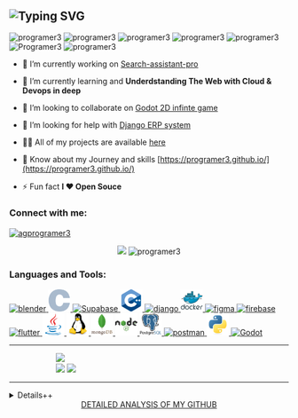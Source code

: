 ## <img src="https://readme-typing-svg.demolab.com?font=Fira+Code&weight=600&size=40&duration=3000&pause=1000&color=F7F7F7&vCenter=true&random=false&width=1060&lines=Hi%2C+I'm+Aman+Gupta+%F0%9F%98%83%2C+Welcome+to+my+Github" align = "middle" alt="Typing SVG" />

<p>
<img src="https://forthebadge.com/images/badges/not-a-bug-a-feature.svg" alt="programer3" width="160" height="30" />
<img src="https://badges.frapsoft.com/os/v3/open-source.svg?v=103" alt="programer3" width="150" height="25" />
<img src="https://img.shields.io/badge/freecodecamp-27273D?style=for-the-badge&logo=freecodecamp&logoColor=white" alt="programer3" width="150" height="25" />
<img src="https://img.shields.io/badge/Markdown-000000?style=for-the-badge&logo=markdown&logoColor=white" alt="programer3" />
<img src="https://img.shields.io/badge/NeoVim-%2357A143.svg?&style=for-the-badge&logo=neovim&logoColor=white" alt="programer3" />
<img src="https://img.shields.io/badge/fascinated by-CLOUD-blue?style=flat-square&logoSize=auto" alt="Programer3" />
<img src="https://forthebadge.com/images/featured/featured-built-with-love.svg" alt="programer3" width="150" height="30" />
</p>

- 🔭 I’m currently working on [Search-assistant-pro](https://github.com/Programer3/search-assistant-pro)

- 🌱 I’m currently learning and **Underdstanding The Web with Cloud & Devops in deep**

- 👯 I’m looking to collaborate on [Godot 2D infinte game](https://github.com/Programer3/Mountain_bike_HD)

- 🤝 I’m looking for help with [Django ERP system](https://github.com/Programer3/ERP_django)

- 👨‍💻 All of my projects are available [here](https://github.com/Programer3?tab=repositories&type=source)

- 📄 Know about my Journey and skills [https://programer3.github.io/](https://programer3.github.io/)

- ⚡ Fun fact **I ❤️ Open Souce**

<h3 align="left">Connect with me:</h3>
<p align="left">
<a href="https://linkedin.com/in/agprogramer3" target="blank"><img align="center" src="https://raw.githubusercontent.com/rahuldkjain/github-profile-readme-generator/master/src/images/icons/Social/linked-in-alt.svg" alt="agprogramer3" height="30" width="40" /></a>
<!-- <a href="https://kaggle.com/ammugg" target="blank"><img align="center" src="https://raw.githubusercontent.com/rahuldkjain/github-profile-readme-generator/master/src/images/icons/Social/kaggle.svg" alt="ammugg" height="30" width="40" /></a> -->
</p>

<p align="center">
<img src="https://visitor-badge.laobi.icu/badge?page_id=Programer3" id="counter">
<img src="https://komarev.com/ghpvc/?username=programer3&label=Profile%20views&color=0e75b6&style=flat" alt="programer3" /> </p>

<h3 align="left">Languages and Tools:</h3>
<p align="left"> <a href="https://www.blender.org/" target="_blank" rel="noreferrer"> <img src="https://download.blender.org/branding/community/blender_community_badge_white.svg" alt="blender" width="40" height="40"/> </a> <a href="https://www.cprogramming.com/" target="_blank" rel="noreferrer"> <img src="https://raw.githubusercontent.com/devicons/devicon/master/icons/c/c-original.svg" alt="c" width="40" height="40"/> </a> <a href="https://supabase.com/" target="_blank" rel="noreferrer"> <img src="https://www.vectorlogo.zone/logos/supabase/supabase-ar21.svg" alt="Supabase" width="60" height="60"/> </a> <a href="https://www.w3schools.com/cpp/" target="_blank" rel="noreferrer"> <img src="https://raw.githubusercontent.com/devicons/devicon/master/icons/cplusplus/cplusplus-original.svg" alt="cplusplus" width="40" height="40"/> </a> <a href="https://www.djangoproject.com/" target="_blank" rel="noreferrer"> <img src="https://cdn.worldvectorlogo.com/logos/django.svg" alt="django" width="40" height="40"/> </a> <a href="https://www.docker.com/" target="_blank" rel="noreferrer"> <img src="https://raw.githubusercontent.com/devicons/devicon/master/icons/docker/docker-original-wordmark.svg" alt="docker" width="40" height="40"/> </a> <a href="https://www.figma.com/" target="_blank" rel="noreferrer"> <img src="https://www.vectorlogo.zone/logos/figma/figma-icon.svg" alt="figma" width="40" height="40"/> </a> <a href="https://firebase.google.com/" target="_blank" rel="noreferrer"> <img src="https://www.vectorlogo.zone/logos/firebase/firebase-icon.svg" alt="firebase" width="40" height="40"/> </a> <a href="https://flutter.dev" target="_blank" rel="noreferrer"> <img src="https://www.vectorlogo.zone/logos/flutterio/flutterio-icon.svg" alt="flutter" width="40" height="40"/> </a> <a href="https://www.java.com" target="_blank" rel="noreferrer"> <img src="https://raw.githubusercontent.com/devicons/devicon/master/icons/java/java-original.svg" alt="java" width="40" height="40"/> </a> <a href="https://www.linux.org/" target="_blank" rel="noreferrer"> <img src="https://raw.githubusercontent.com/devicons/devicon/master/icons/linux/linux-original.svg" alt="linux" width="40" height="40"/> </a> <a href="https://www.mongodb.com/" target="_blank" rel="noreferrer"> <img src="https://raw.githubusercontent.com/devicons/devicon/master/icons/mongodb/mongodb-original-wordmark.svg" alt="mongodb" width="40" height="40"/> </a> <a href="https://nodejs.org" target="_blank" rel="noreferrer"> <img src="https://raw.githubusercontent.com/devicons/devicon/master/icons/nodejs/nodejs-original-wordmark.svg" alt="nodejs" width="40" height="40"/> </a> <a href="https://www.postgresql.org" target="_blank" rel="noreferrer"> <img src="https://raw.githubusercontent.com/devicons/devicon/master/icons/postgresql/postgresql-original-wordmark.svg" alt="postgresql" width="40" height="40"/> </a> <a href="https://postman.com" target="_blank" rel="noreferrer"> <img src="https://www.vectorlogo.zone/logos/getpostman/getpostman-icon.svg" alt="postman" width="40" height="40"/> </a> <a href="https://www.python.org" target="_blank" rel="noreferrer"> <img src="https://raw.githubusercontent.com/devicons/devicon/master/icons/python/python-original.svg" alt="python" width="40" height="40"/> </a> <a href="https://godotengine.org/" target="_blank" rel="noreferrer"> <img src="https://godotengine.org/assets/press/logo_small_color_light.svg" alt="Godot" width="50" height="50"/> </a></p>

<hr>

<!-- learned from here : https://stackoverflow.com/questions/40023013/tab-space-in-markdown -->

&emsp;&emsp;&emsp;&emsp;&emsp;&emsp;![](http://github-profile-summary-cards.vercel.app/api/cards/profile-details?username=Programer3&theme=github_dark)
<br>
&emsp;&emsp;&emsp;&emsp;&emsp;&emsp;![](http://github-profile-summary-cards.vercel.app/api/cards/repos-per-language?username=Programer3&theme=github_dark)
![](http://github-profile-summary-cards.vercel.app/api/cards/most-commit-language?username=Programer3&theme=github_dark)

<hr>

<details>
  <summary>Details++</summary>

<br>

| Stats <img src='.github/workflows/cartoon1.gif' height=20/>                                                                               | Streak <img src='.github/workflows/cartoon1.gif' height=20/>                                                                                                                                     |
| ----------------------------------------------------------------------------------------------------------------------------------------- | ------------------------------------------------------------------------------------------------------------------------------------------------------------------------------------------------ |
| [![](http://github-profile-summary-cards.vercel.app/api/cards/stats?username=samadpls&theme=github_dark)](https://github.com/Programer3/) | [![GitHub Streak](https://streak-stats.demolab.com?user=Programer3&theme=github_dark&hide_border=true&border_radius=32&date_format=j%20M%5B%20Y%5D&ring=888888)](https://github.com/Programer3/) |

<p align="center"> <a href="https://github.com/ryo-ma/github-profile-trophy"><img src="https://github-profile-trophy.vercel.app/?username=programer3&theme=github_dark&no-bg=true&margin-w=4" alt="programer3" /></a></p>

</details>

<div align="center"><a href="https://metrics.lecoq.io/insights?user=Programer3">DETAILED ANALYSIS OF MY GITHUB</a></div>
